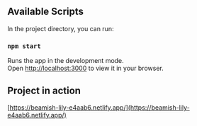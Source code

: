 ## Available Scripts

In the project directory, you can run:

### `npm start`

Runs the app in the development mode.\
Open [http://localhost:3000](http://localhost:3000) to view it in your browser.
 

## Project in action
[https://beamish-lily-e4aab6.netlify.app/](https://beamish-lily-e4aab6.netlify.app/)

